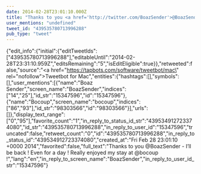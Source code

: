 ```yaml
---
date: 2014-02-28T23:01:10.000Z
title: "Thanks to you <a href='http://twitter.com/BoazSender'>@BoazSender</a> - I’ll be back ! Even for a day ! Really enjoyed my stay at <a href='http://twitter.com/bocoup'>@bocoup</a> !″"
user_mentions: "undefined"
tweet_id: "439535780713996288"
pub_type: "tweet"
---
```

{"edit_info":{"initial":{"editTweetIds":["439535780713996288"],"editableUntil":"2014-02-28T23:31:10.959Z","editsRemaining":"5","isEditEligible":true}},"retweeted":false,"source":"<a href=\"https://tapbots.com/software/tweetbot/mac\" rel=\"nofollow\">Tweetbot for Mac</a>","entities":{"hashtags":[],"symbols":[],"user_mentions":[{"name":"Boaz Sender","screen_name":"BoazSender","indices":["14","25"],"id_str":"15347596","id":"15347596"},{"name":"Bocoup","screen_name":"bocoup","indices":["86","93"],"id_str":"98303566","id":"98303566"}],"urls":[]},"display_text_range":["0","95"],"favorite_count":"1","in_reply_to_status_id_str":"439534912723374080","id_str":"439535780713996288","in_reply_to_user_id":"15347596","truncated":false,"retweet_count":"0","id":"439535780713996288","in_reply_to_status_id":"439534912723374080","created_at":"Fri Feb 28 23:01:10 +0000 2014","favorited":false,"full_text":"Thanks to you @BoazSender - I’ll be back ! Even for a day ! Really enjoyed my stay at @bocoup !","lang":"en","in_reply_to_screen_name":"BoazSender","in_reply_to_user_id_str":"15347596"}
